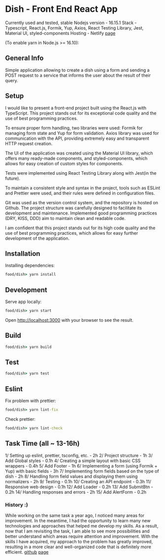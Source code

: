 # Dish - Front End React App

Currently used and tested, stable Nodejs version - 16.15.1
Stack - Typescript, React.js, Formik, Yup, Axios, React Testing Library, Jest, Material UI, styled-components
Hosting - Netlify
[page](https://kaleidoscopic-medovik-7daf4f.netlify.app)

(To enable yarn in Node.js >= 16.10):
## General Info 

Simple application allowing to create a dish using a form and sending a POST request to a service that informs the user about the result of their query.

## Setup
I would like to present a front-end project built using the React.js with TypeScript. This project stands out for its exceptional code quality and the use of best programming practices.

To ensure proper form handling, two libraries were used: Formik for managing form state and Yup for form validation. Axios library was used for communication with the API, providing extremely easy and transparent HTTP request creation.

The UI of the application was created using the Material UI library, which offers many ready-made components, and styled-components, which allows for easy creation of custom styles for components.

Tests were implemented using React Testing Library along with Jest(in the future).

To maintain a consistent style and syntax in the project, tools such as ESLint and Prettier were used, and their rules were defined in configuration files.

Git was used as the version control system, and the repository is hosted on Github. The project structure was carefully designed to facilitate its development and maintenance. Implemented good programming practices (DRY, KISS, DDD) aim to maintain clean and readable code.

I am confident that this project stands out for its high code quality and the use of best programming practices, which allows for easy further development of the application.
## Installation
Installing dependencies:

```cmd
food/dish> yarn install
```

## Development
Serve app locally:

```cmd
food/dish> yarn start
```

Open [http://localhost:3000](http://localhost:3000) with your browser to see the result.

## Build

```cmd
food/dish> yarn build
```
## Test

```cmd
food/dish> yarn test
```

## Eslint
Fix problem with prettier:
```cmd
food/dish> yarn lint-fix
```
Check prettier:
```cmd
food/dish> yarn lint-check
```

## Task Time (all ~ 13-16h)
1/ Setting up eslint, prettier, tsconfig, etc. - 2h
2/ Project structure - 1h
3/ Add Global styles - 0.1h
4/ Creating a simple layout with basic CSS wrappers - 0.4h
5/ Add Footer - 1h
6/ Implementing a form (using Formik + Yup) with basic fields - 3h
7/ Implementing form fields based on the type of dish - 2h
8/ Handling form field values and displaying them using normalizers - 2h
9/ Testing - 0.1h
10/ Creating an API endpoint - 0.3h
11/ Responsive web design - 0.1h
12/ Add Loader - 0.2h
13/ Add SubmitBtn - 0.2h
14/ Handling responses and errors - 2h
15/ Add AlertForm - 0.2h

### History :) 
While working on the same task a year ago, I noticed many areas for improvement. In the meantime, I had the opportunity to learn many new technologies and approaches that helped me develop my skills. As a result, now that I am revisiting the task, I am able to see more possibilities and better understand which areas require attention and improvement. With the skills I have acquired, my approach to the problem has greatly improved, resulting in a more clear and well-organized code that is definitely more efficient.
[github](https://github.com/KordianKorsakowski/dish)
[page](https://cool-ganache-3a1616.netlify.app/)
   
